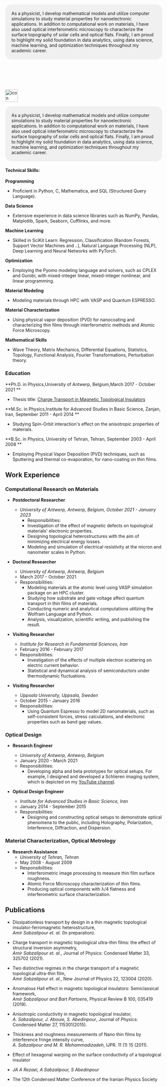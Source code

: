 <br>
<div style="background-color: #f0f0f0; border-radius: 20px; padding: 20px;">
As a physicist, I develop mathematical models and utilize computer simulations to study material properties for nanoelectronic applications. In addition to computational work on materials, I have also used optical interferometric microscopy to characterize the surface topography of solar cells and optical flats. Finally, I am proud to highlight my solid foundation in data analytics, using data science, machine learning, and optimization techniques throughout my academic career.
</div>

<br><br><br><br>


<img src="https://www.tinymixtapes.com/sites/default/files/imagecache/Article_Width/1508/mix-15-08-me.gif" alt="icon" width="40"> <!-- Replace "icon_url" with the URL of your icon and adjust the width as needed -->

<div style="background-color: #f0f0f0; border-radius: 20px; padding: 20px;">
    As a physicist, I develop mathematical models and utilize computer simulations to study material properties for nanoelectronic applications. In addition to computational work on materials, I have also used optical interferometric microscopy to characterize the surface topography of solar cells and optical flats. Finally, I am proud to highlight my solid foundation in data analytics, using data science, machine learning, and optimization techniques throughout my academic career.
</div>


#### Technical Skills: 


**Programming**
- Proficient in Python, C, Mathematica, and SQL (Structured Query Language).
  
**Data Science**
- Extensive experience in data science libraries such as NumPy, Pandas, Matplotlib, Spark, Seaborn, Cufflinks, and more.
  
**Machine Learning**
- Skilled in SciKit Learn: Regression, Classification (Random Forests, Support Vector Machines and ..), Natural Language Processing (NLP), Deep Learning and Neural Networks with PyTorch.
  
**Optimization**
- Employing the Pyomo modeling language and solvers, such as CPLEX and Gurobi, with mixed-integer linear, mixed-integer nonlinear, and linear programming.

**Material Modeling**
- Modeling materials through HPC with VASP and Quantum ESPRESSO.

**Material Characterization**
- Using physical vapor deposition (PVD) for nanocoating and characterizing thin films through interferometric methods and Atomic Force Microscopy.

**Mathematical Skills**
- Wave Theory, Matrix Mechanics, Differential Equations, Statistics, Topology, Functional Analysis, Fourier Transformations, Perturbation theory.

### Education

**Ph.D. in Physics,University of Antwerp, Belgium,March 2017 - October 2021 **  

- Thesis title: [Charge Transport in Magnetic Topological Insulators](https://repository.uantwerpen.be/docstore/d:irua:8696)

**M.Sc. in Physics,Institute for Advanced Studies in Basic Science, Zanjan, Iran, September 2011 - April 2014 **  

- Studying Spin-Orbit interaction's effect on the anisotropic properties of materials.

**B.Sc. in Physics, University of Tehran, Tehran, September 2003 - April 2008 **  

- Employing Physical Vapor Deposition (PVD) techniques, such as Sputtering and thermal co-evaporation, for nano-coating on thin films.

## Work Experience

### Computational Research on Materials

- **Postdoctoral Researcher**
  - *University of Antwerp, Antwerp, Belgium, October 2021 - January 2023*
    - Responsibilities:
    - Investigation of the effect of magnetic defects on topological materials' electronic properties.
    - Designing topological heterostructures with the aim of minimizing electrical energy losses.
    - Modeling and simulation of electrical resistivity at the micron and nanometer scales in Python.

- **Doctoral Researcher**
  - *University of Antwerp, Antwerp, Belgium*
  - March 2017 - October 2021
  - Responsibilities:
    - Modeling materials at the atomic level using VASP simulation package on an HPC cluster.
    - Studying how substrate and gate voltage affect quantum transport in thin films of materials.
    - Conducting numeric and analytical computations utilizing the Wolfram Language and Python.
    - Analysis, visualization, scientific writing, and publishing the result.

- **Visiting Researcher**
  - *Institute for Research in Fundamental Sciences, Iran*
  - February 2016 - February 2017
  - Responsibilities:
    - Investigation of the effects of multiple electron scattering on electric current behavior.
    - Statistical and dynamical analysis of semiconductors under thermodynamic fluctuations.

- **Visiting Researcher**
  - *Uppsala University, Uppsala, Sweden*
  - October 2015 - January 2016
  - Responsibilities:
    - Using Quantum Espresso to model 2D nanomaterials, such as self-consistent forces, stress calculations, and electronic properties such as band gap values.

### Optical Design

- **Research Engineer**
  - *University of Antwerp, Antwerp, Belgium*
  - January 2020 - March 2021
  - Responsibilities:
    - Developing alpha and beta prototypes for optical setups. For example, I designed and developed a Schlieren imaging system, which is depicted on my [YouTube channel](https://www.youtube.com/channel/UC0ghSST2dX-Yt1UBAKqMLZA).

- **Optical Design Engineer**
  - *Institute for Advanced Studies in Basic Science, Iran*
  - January 2014 - September 2015
  - Responsibilities:
    - Designing and constructing optical setups to demonstrate optical phenomena to the public, including Holography, Polarization, Interference, Diffraction, and Dispersion.

### Material Characterization, Optical Metrology

- **Research Assistance**
  - *University of Tehran, Tehran*
  - May 2008 - August 2009
  - Responsibilities:
    - Interferometric image processing to measure thin film surface roughness.
    - Atomic Force Microscopy characterization of thin films.
    - Producing optical components with λ/4 flatness and interferometric surface characterization.

## Publications
- Dissipationless transport by design in a thin magnetic topological insulator-ferromagnetic heterostructure,   
  *Amir Sabzalipour et. al.* (In preparation).
  
- Charge transport in magnetic topological ultra-thin films: the effect of structural inversion asymmetry,   
  *Amir Sabzalipour et. al.*, Journal of Physics: Condensed Matter 33, 325702 (2021).
  
- Two distinctive regimes in the charge transport of a magnetic topological ultra-thin film,   
  *Amir Sabzalipour et. al.*, New Journal of Physics 22, 123004 (2020).
  
- Anomalous Hall effect in magnetic topological insulators: Semiclassical framework,      
  *Amir Sabzalipour and Bart Partoens*, Physical Review B 100, 035419 (2019).
  
- Anisotropic conductivity in magnetic topological insulator,  
  *A. Sabzalipour, J. Abouie, S. Abedinpour*, Journal of Physics: Condensed Matter 27, 115301(2015).
  
- Thickness and roughness measurements of Nano thin films by interference fringe intensity curve,  
  *A. Sabzalipour and M. R. Mohammadizadeh*, IJPR. 11 (1) 15 (2011).
  
- Effect of hexagonal warping on the surface conductivity of a topological insulator  
- *JA A Rezaei, A Sabzalipour, S Abedinpour*  
- The 12th Condensed Matter Conference of the Iranian Physics Society

